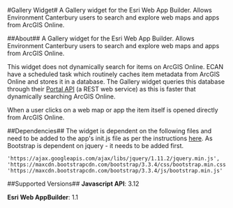 #Gallery Widget#
A Gallery widget for the Esri Web App Builder. Allows Environment Canterbury users to search and explore web maps and apps from ArcGIS Online. 

##About##
A Gallery widget for the Esri Web App Builder. Allows Environment Canterbury users to search and explore web maps and apps from ArcGIS Online.  

This widget does not dynamically search for items on ArcGIS Online. ECAN have a scheduled task which routinely caches item metadata from ArcGIS Online and stores it in a database. The Gallery widget queries this database through their [Portal API](http://test.canterburymaps.govt.nz/portalapi/MapGallerySearch?SearchText=[1941]&PageSize=20&Page=1&OrderBy=MostRecent) (a REST web service) as this is faster that dynamically searching ArcGIS Online. 

When a user clicks on a web map or app the item itself is opened directly from ArcGIS Online.

##Dependencies##
The widget is dependent on the following files and need to be added to the app's init.js file as per the instructions [here](https://developers.arcgis.com/web-appbuilder/sample-code/add-a-third-party-library.htm). As Bootstrap is dependent on jquery - it needs to be added first.

```JS
'https://ajax.googleapis.com/ajax/libs/jquery/1.11.2/jquery.min.js',
'https://maxcdn.bootstrapcdn.com/bootstrap/3.3.4/css/bootstrap.min.css',
'https://maxcdn.bootstrapcdn.com/bootstrap/3.3.4/js/bootstrap.min.js'  
```


##Supported Versions##
**Javascript API**: 3.12

**Esri Web AppBuilder**: 1.1 